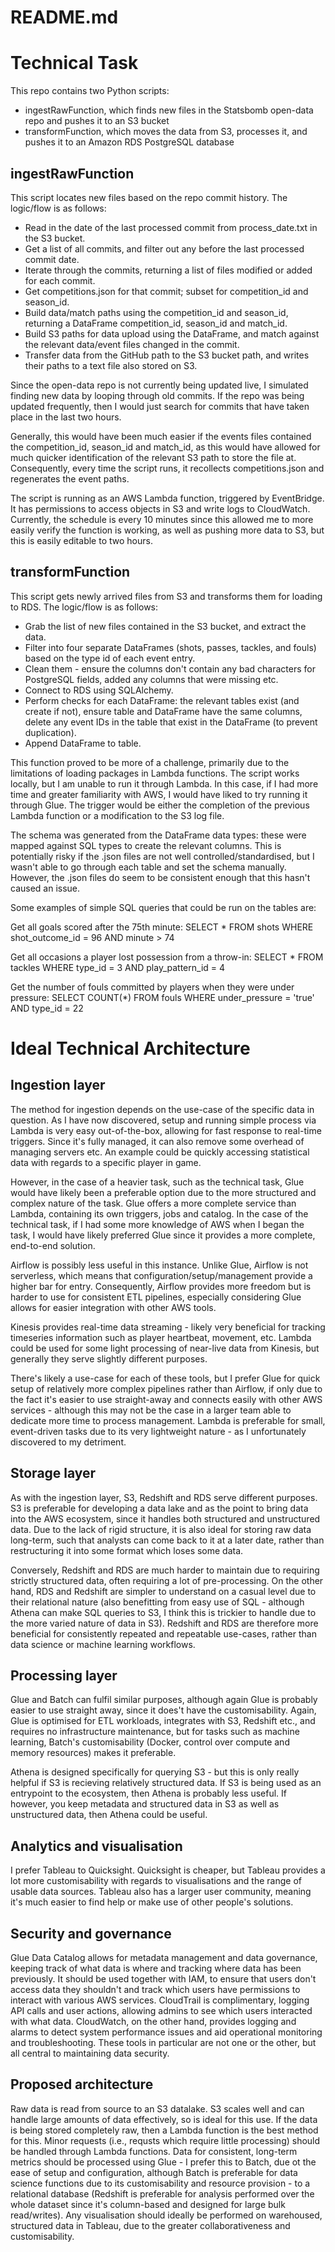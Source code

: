 # README.md
# Technical Task

This repo contains two Python scripts: 
- ingestRawFunction, which finds new files in the Statsbomb open-data repo and pushes it to an S3 bucket
- transformFunction, which moves the data from S3, processes it, and pushes it to an Amazon RDS PostgreSQL database

## ingestRawFunction
This script locates new files based on the repo commit history. The logic/flow is as follows:
- Read in the date of the last processed commit from process_date.txt in the S3 bucket.
- Get a list of all commits, and filter out any before the last processed commit date.
- Iterate through the commits, returning a list of files modified or added for each commit.
- Get competitions.json for that commit; subset for competition_id and season_id.
- Build data/match paths using the competition_id and season_id, returning a DataFrame competition_id, season_id and match_id.
- Build S3 paths for data upload using the DataFrame, and match against the relevant data/event files changed in the commit.
- Transfer data from the GitHub path to the S3 bucket path, and writes their paths to a text file also stored on S3.

Since the open-data repo is not currently being updated live, I simulated finding new data by looping through old commits. If the repo was being updated frequently, then I would just search for commits that have taken place in the last two hours.

Generally, this would have been much easier if the events files contained the competition_id, season_id and match_id, as this would have allowed for much quicker identification of the relevant S3 path to store the file at. Consequently, every time the script runs, it recollects competitions.json and regenerates the event paths.

The script is running as an AWS Lambda function, triggered by EventBridge. It has permissions to access objects in S3 and write logs to CloudWatch. Currently, the schedule is every 10 minutes since this allowed me to more easily verify the function is working, as well as pushing more data to S3, but this is easily editable to two hours.

## transformFunction
This script gets newly arrived files from S3 and transforms them for loading to RDS. The logic/flow is as follows:
- Grab the list of new files contained in the S3 bucket, and extract the data.
- Filter into four separate DataFrames (shots, passes, tackles, and fouls) based on the type id of each event entry.
- Clean them - ensure the columns don't contain any bad characters for PostgreSQL fields, added any columns that were missing etc.
- Connect to RDS using SQLAlchemy.
- Perform checks for each DataFrame: the relevant tables exist (and create if not), ensure table and DataFrame have the same columns, delete any event IDs in the table that exist in the DataFrame (to prevent duplication).
- Append DataFrame to table.

This function proved to be more of a challenge, primarily due to the limitations of loading packages in Lambda functions. The script works locally, but I am unable to run it through Lambda. In this case, if I had more time and greater familiarity with AWS, I would have liked to try running it through Glue. The trigger would be either the completion of the previous Lambda function or a modification to the S3 log file.

The schema was generated from the DataFrame data types: these were mapped against SQL types to create the relevant columns. This is potentially risky if the .json files are not well controlled/standardised, but I wasn't able to go through each table and set the schema manually. However, the .json files do seem to be consistent enough that this hasn't caused an issue.

Some examples of simple SQL queries that could be run on the tables are:

Get all goals scored after the 75th minute:
  SELECT * FROM shots
  WHERE shot_outcome_id = 96
  AND minute > 74

Get all occasions a player lost possession from a throw-in:
  SELECT * FROM tackles
  WHERE type_id = 3
  AND play_pattern_id = 4

Get the number of fouls committed by players when they were under pressure:
  SELECT COUNT(*) FROM fouls
  WHERE under_pressure = 'true'
  AND type_id = 22

# Ideal Technical Architecture

## Ingestion layer
The method for ingestion depends on the use-case of the specific data in question. As I have now discovered, setup and running simple process via Lambda is very easy out-of-the-box, allowing for fast response to real-time triggers. Since it's fully managed, it can also remove some overhead of managing servers etc. An example could be quickly accessing statistical data with regards to a specific player in game.

However, in the case of a heavier task, such as the technical task, Glue would have likely been a preferable option due to the more structured and complex nature of the task. Glue offers a more complete service than Lambda, containing its own triggers, jobs and catalog. In the case of the technical task, if I had some more knowledge of AWS when I began the task, I would have likely preferred Glue since it provides a more complete, end-to-end solution.

Airflow is possibly less useful in this instance. Unlike Glue, Airflow is not serverless, which means that configuration/setup/management provide a higher bar for entry. Consequently, Airflow provides more freedom but is harder to use for consistent ETL pipelines, especially considering Glue allows for easier integration with other AWS tools.

Kinesis provides real-time data streaming - likely very beneficial for tracking timeseries information such as player heartbeat, movement, etc. Lambda could be used for some light processing of near-live data from Kinesis, but generally they serve slightly different purposes.

There's likely a use-case for each of these tools, but I prefer Glue for quick setup of relatively more complex pipelines rather than Airflow, if only due to the fact it's easier to use straight-away and connects easily with other AWS services - although this may not be the case in a larger team able to dedicate more time to process management. Lambda is preferable for small, event-driven tasks due to its very lightweight nature - as I unfortunately discovered to my detriment.

## Storage layer
As with the ingestion layer, S3, Redshift and RDS serve different purposes. S3 is preferable for developing a data lake and as the point to bring data into the AWS ecosystem, since it handles both structured and unstructured data. Due to the lack of rigid structure, it is also ideal for storing raw data long-term, such that analysts can come back to it at a later date, rather than restructuring it into some format which loses some data.

Conversely, Redshift and RDS are much harder to maintain due to requiring strictly structured data, often requiring a lot of pre-processing. On the other hand, RDS and Redshift are simpler to understand on a casual level due to their relational nature (also benefitting from easy use of SQL - although Athena can make SQL queries to S3, I think this is trickier to handle due to the more varied nature of data in S3). Redshift and RDS are therefore more beneficial for consistently repeated and repeatable use-cases, rather than data science or machine learning workflows.

## Processing layer
Glue and Batch can fulfil similar purposes, although again Glue is probably easier to use straight away, since it does't have the customisability. Again, Glue is optimised for ETL workloads, integrates with S3, Redshift etc., and requires no infrastructure maintenance, but for tasks such as machine learning, Batch's customisability (Docker, control over compute and memory resources) makes it preferable.

Athena is designed specifically for querying S3 - but this is only really helpful if S3 is recieving relatively structured data. If S3 is being used as an entrypoint to the ecosystem, then Athena is probably less useful. If however, you keep metadata and structured data in S3 as well as unstructured data, then Athena could be useful.

## Analytics and visualisation
I prefer Tableau to Quicksight. Quicksight is cheaper, but Tableau provides a lot more customisability with regards to visualisations and the range of usable data sources. Tableau also has a larger user community, meaning it's much easier to find help or make use of other people's solutions.

## Security and governance
Glue Data Catalog allows for metadata management and data governance, keeping track of what data is where and tracking where data has been previously. It should be used together with IAM, to ensure that users don't access data they shouldn't  and track which users have permissions to interact with various AWS services. CloudTrail is complimentary, logging API calls and user actions, allowing admins to see which users interacted with what data. CloudWatch, on the other hand, provides logging and alarms to detect system performance issues and aid operational monitoring and troubleshooting. These tools in particular are not one or the other, but all central to maintaining data security.

## Proposed architecture
Raw data is read from source to an S3 datalake. S3 scales well and can handle large amounts of data effectively, so is ideal for this use. If the data is being stored completely raw, then a Lambda function is the best method for this. Minor requests (i.e., requsts which require little processing) should be handled through Lambda functions. Data for consistent, long-term metrics should be processed using Glue - I prefer this to Batch, due ot the ease of setup and configuration, although Batch is preferable for data science functions due to its customisability and resource provision - to a relational database (Redshift is preferable for analysis performed over the whole dataset since it's column-based and designed for large bulk read/writes). Any visualisation should ideally be performed on warehoused, structured data in Tableau, due to the greater collaborativeness and customisability.
